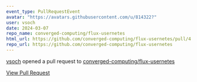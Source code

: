 ```yaml
---
event_type: PullRequestEvent
avatar: "https://avatars.githubusercontent.com/u/814322?"
user: vsoch
date: 2024-03-07
repo_name: converged-computing/flux-usernetes
html_url: https://github.com/converged-computing/flux-usernetes/pull/4
repo_url: https://github.com/converged-computing/flux-usernetes
---
```


<a href='https://github.com/vsoch' target='_blank'>vsoch</a> opened a pull request to <a href='https://github.com/converged-computing/flux-usernetes' target='_blank'>converged-computing/flux-usernetes</a>

<a href='https://github.com/converged-computing/flux-usernetes/pull/4' target='_blank'>View Pull Request</a>